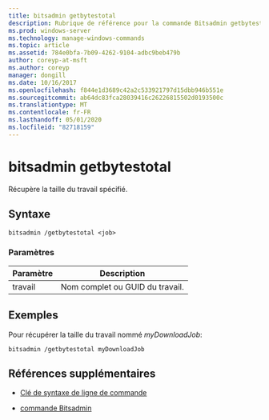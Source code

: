 ```yaml
---
title: bitsadmin getbytestotal
description: Rubrique de référence pour la commande Bitsadmin getbytestotal, qui récupère la taille du travail spécifié.
ms.prod: windows-server
ms.technology: manage-windows-commands
ms.topic: article
ms.assetid: 784e0bfa-7b09-4262-9104-adbc9beb479b
author: coreyp-at-msft
ms.author: coreyp
manager: dongill
ms.date: 10/16/2017
ms.openlocfilehash: f844e1d3689c42a2c533921797d15dbb946b551e
ms.sourcegitcommit: ab64dc83fca28039416c26226815502d0193500c
ms.translationtype: MT
ms.contentlocale: fr-FR
ms.lasthandoff: 05/01/2020
ms.locfileid: "82718159"
---
```

# <a name="bitsadmin-getbytestotal"></a>bitsadmin getbytestotal

Récupère la taille du travail spécifié.

## <a name="syntax"></a>Syntaxe

```
bitsadmin /getbytestotal <job>
```

### <a name="parameters"></a>Paramètres

| Paramètre | Description |
| -------------- | -------------- |
| travail | Nom complet ou GUID du travail. |

## <a name="examples"></a>Exemples

Pour récupérer la taille du travail nommé *myDownloadJob*:

```
bitsadmin /getbytestotal myDownloadJob
```

## <a name="additional-references"></a>Références supplémentaires

- [Clé de syntaxe de ligne de commande](command-line-syntax-key.md)

- [commande Bitsadmin](bitsadmin.md)
